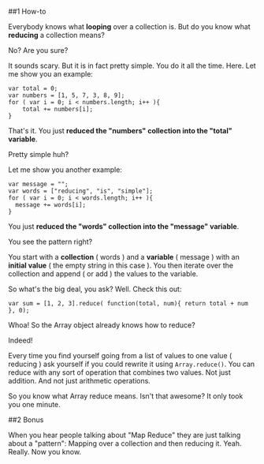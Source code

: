 ##1  How-to

Everybody knows what **looping** over a collection is. But do you know what **reducing** a collection means?

No? Are you sure?

It sounds scary. But it is in fact pretty simple. You do it all the time. 
Here. Let me show you an example:

<!--code lang=javascript linenums=true-->

    var total = 0;
    var numbers = [1, 5, 7, 3, 8, 9];
    for ( var i = 0; i < numbers.length; i++ ){
        total += numbers[i];
    }

That's it. You just **reduced the "numbers" collection into the "total" variable**. 

Pretty simple huh?

Let me show you another example:

<!--code lang=javascript linenums=true-->

    var message = "";
    var words = ["reducing", "is", "simple"];
    for ( var i = 0; i < words.length; i++ ){
      message += words[i];
    }

You just **reduced the "words" collection into the "message" variable**.

You see the pattern right?

You start with a **collection** ( words ) and a **variable** ( message ) with an **initial value** ( the empty string in this case ). You then iterate over the collection and append ( or add ) the values to the variable.

So what's the big deal, you ask? Well. Check this out:

<!--code lang=javascript linenums=true-->

	var sum = [1, 2, 3].reduce( function(total, num){ return total + num }, 0);

Whoa! So the Array object already knows how to reduce? 

Indeed!

Every time you find yourself going from a list of values to one value ( reducing ) ask yourself if you could rewrite it using `Array.reduce()`. You can reduce with any sort of operation that combines two values. Not just addition. And not just arithmetic operations.

So you know what Array reduce means. Isn't that awesome? It only took you one minute.

##2  Bonus

When you hear people talking about "Map Reduce" they are just talking about a "pattern": Mapping over a collection and then reducing it. Yeah. Really. Now you know.

